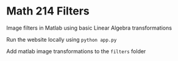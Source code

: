 # Math 214 Filters

Image filters in Matlab using basic Linear Algebra transformations

Run the website locally using `python app.py`

Add matlab image transformations to the `filters` folder
